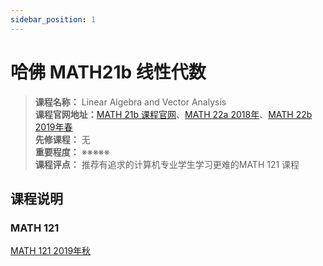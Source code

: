 ```yaml
---
sidebar_position: 1
---
```


# 哈佛 MATH21b 线性代数





>**课程名称：**  Linear Algebra and Vector Analysis      
**课程官网地址：**[MATH 21b 课程官网](https://people.math.harvard.edu/~kupers/teaching/21b/index.html)、[MATH 22a 2018年](https://people.math.harvard.edu/~knill/teaching/math22a2018/index.html)、[MATH 22b 2019年春](https://people.math.harvard.edu/~knill/teaching/math22b2019/)          
**先修课程：** 无  
**重要程度：** ※※※※※  
**课程评点：** 推荐有追求的计算机专业学生学习更难的MATH 121 课程

## 课程说明




### MATH 121
[MATH 121 2019年秋](https://scholar.harvard.edu/elden/classes/math-121-fall-2019)

<Comment></Comment>
